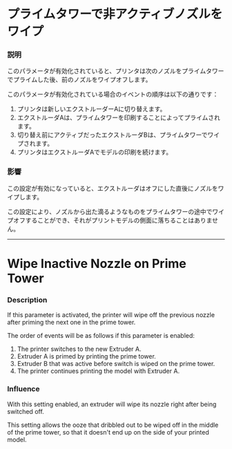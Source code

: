 プライムタワーで非アクティブノズルをワイプ
====
### **説明**
このパラメータが有効化されていると、プリンタは次のノズルをプライムタワーでプライムした後、前のノズルをワイプオフします。

このパラメータが有効化されている場合のイベントの順序は以下の通りです：
1. プリンタは新しいエクストルーダーAに切り替えます。
2. エクストルーダAは、プライムタワーを印刷することによってプライムされます。
3. 切り替え前にアクティブだったエクストルーダBは、プライムタワーでワイプされます。
4. プリンタはエクストルーダAでモデルの印刷を続けます。

### **影響**
この設定が有効になっていると、エクストルーダはオフにした直後にノズルをワイプします。

この設定により、ノズルから出た滴るようなものをプライムタワーの途中でワイプオフすることができ、それがプリントモデルの側面に落ちることはありません。

---

Wipe Inactive Nozzle on Prime Tower
====
### **Description**
If this parameter is activated, the printer will wipe off the previous nozzle after priming the next one in the prime tower.

The order of events will be as follows if this parameter is enabled:
1. The printer switches to the new Extruder A.
2. Extruder A is primed by printing the prime tower.
3. Extruder B that was active before switch is wiped on the prime tower.
4. The printer continues printing the model with Extruder A.

### **Influence**
With this setting enabled, an extruder will wipe its nozzle right after being switched off.

This setting allows the ooze that dribbled out to be wiped off in the middle of the prime tower, so that it doesn't end up on the side of your printed model.